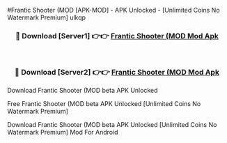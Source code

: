 #Frantic Shooter (MOD [APK-MOD] - APK Unlocked - [Unlimited Coins No Watermark Premium] ulkqp



<div align="center">

<h3>🔴 Download [Server1] 👉👉 <a href="https://momento.my/?title=Frantic_Shooter_(MOD">Frantic Shooter (MOD Mod Apk</a></h3><br>

<h3>🔴 Download [Server2] 👉👉 <a href="https://momento.my/?title=Frantic_Shooter_(MOD">Frantic Shooter (MOD Mod Apk</a></h3>
</div>



Download Frantic Shooter (MOD beta APK Unlocked

Free Frantic Shooter (MOD beta APK Unlocked [Unlimited Coins No Watermark Premium]

Download Frantic Shooter (MOD beta APK Unlocked [Unlimited Coins No Watermark Premium] Mod For Android
